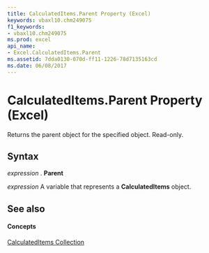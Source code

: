 ```yaml
---
title: CalculatedItems.Parent Property (Excel)
keywords: vbaxl10.chm249075
f1_keywords:
- vbaxl10.chm249075
ms.prod: excel
api_name:
- Excel.CalculatedItems.Parent
ms.assetid: 7dda0130-070d-ff11-1226-78d7135163cd
ms.date: 06/08/2017
---
```



# CalculatedItems.Parent Property (Excel)

Returns the parent object for the specified object. Read-only.


## Syntax

 _expression_ . **Parent**

 _expression_ A variable that represents a **CalculatedItems** object.


## See also


#### Concepts


[CalculatedItems Collection](Excel.CalculatedItems.md)

